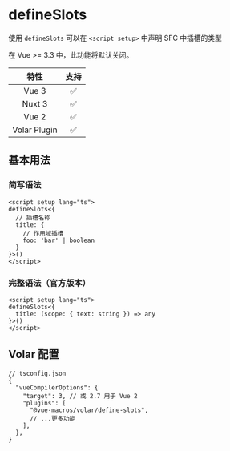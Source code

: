 # defineSlots <PackageVersion name="@vue-macros/define-slots" />

<StabilityLevel level="stable" />

使用 `defineSlots` 可以在 `<script setup>` 中声明 SFC 中插槽的类型

在 Vue >= 3.3 中，此功能将默认关闭。

|     特性     |        支持        |
| :----------: | :----------------: |
|    Vue 3     | :white_check_mark: |
|    Nuxt 3    | :white_check_mark: |
|    Vue 2     | :white_check_mark: |
| Volar Plugin | :white_check_mark: |

## 基本用法

### 简写语法

```vue twoslash
<script setup lang="ts">
defineSlots<{
  // 插槽名称
  title: {
    // 作用域插槽
    foo: 'bar' | boolean
  }
}>()
</script>
```

### 完整语法（官方版本）

```vue twoslash
<script setup lang="ts">
defineSlots<{
  title: (scope: { text: string }) => any
}>()
</script>
```

## Volar 配置

```jsonc {6}
// tsconfig.json
{
  "vueCompilerOptions": {
    "target": 3, // 或 2.7 用于 Vue 2
    "plugins": [
      "@vue-macros/volar/define-slots",
      // ...更多功能
    ],
  },
}
```
